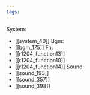 ```yaml
---
tags:
---
```

System:
- [[system_40]]
Bgm:
- [[bgm_175]]
Fn:
- [[r1204_function13]]
- [[r1204_function10]]
- [[r1204_function14]]
Sound:
- [[sound_193]]
- [[sound_357]]
- [[sound_398]]
